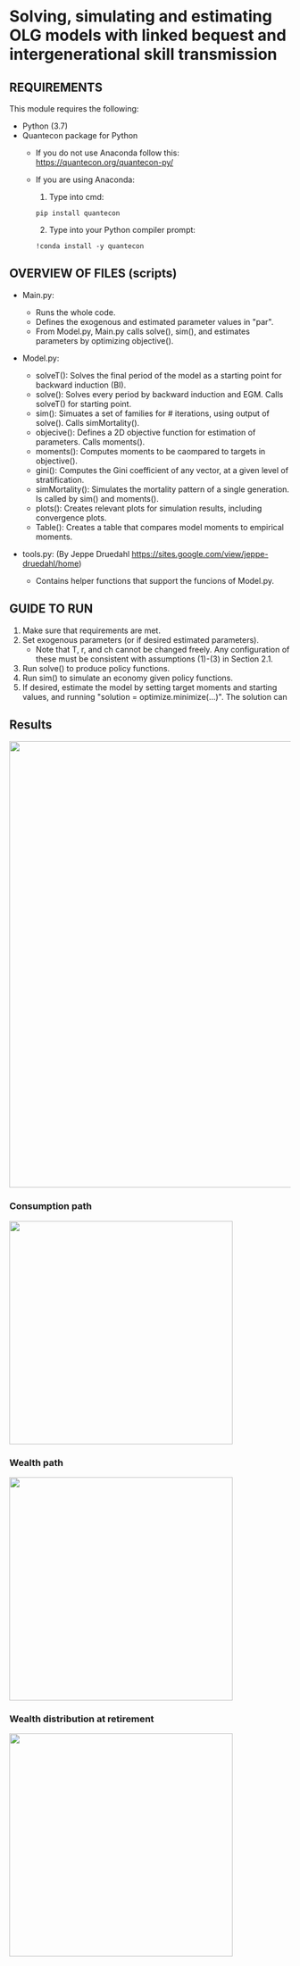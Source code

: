 # Solving, simulating and estimating OLG models with linked bequest and intergenerational skill transmission   


REQUIREMENTS
-----------------
This module requires the following:
 * Python (3.7)
 * Quantecon package for Python 
 	* If you do not use Anaconda follow this: https://quantecon.org/quantecon-py/
	
	* If you are using Anaconda:
		1. Type into cmd:
		```
		pip install quantecon
		```
		2. Type into your Python compiler prompt:
		```
		!conda install -y quantecon
		```
		
OVERVIEW OF FILES (scripts)
-----------------
 * Main.py:
	* Runs the whole code.
	* Defines the exogenous and estimated parameter values in "par".
	* From Model.py, Main.py calls solve(), sim(), and estimates parameters by optimizing objective().
 
 * Model.py:
	* solveT():       Solves the final period of the model as a starting point for backward induction (BI).
	* solve():        Solves every period by backward induction and EGM. Calls solveT() for starting point.
	* sim():          Simuates a set of families for # iterations, using output of solve(). Calls simMortality().
	* objecive():     Defines a 2D objective function for estimation of parameters. Calls moments().
	* moments():      Computes moments to be caompared to targets in objective().
	* gini():         Computes the Gini coefficient of any vector, at a given level of stratification.
	* simMortality(): Simulates the mortality pattern of a single generation. Is called by sim() and moments().
	* plots():	  Creates relevant plots for simulation results, including convergence plots.
	* Table():	  Creates a table that compares model moments to empirical moments.

 * tools.py: (By Jeppe Druedahl https://sites.google.com/view/jeppe-druedahl/home)
	* Contains helper functions that support the funcions of Model.py.

GUIDE TO RUN
-----------------
1. Make sure that requirements are met.
2. Set exogenous parameters (or if desired estimated parameters).
	* Note that T, r, and ch cannot be changed freely. Any configuration of these must be consistent with assumptions (1)-(3) in Section 2.1. 
3. Run solve() to produce policy functions.
4. Run sim() to simulate an economy given policy functions.
5. If desired, estimate the model by setting target moments and starting values, and running "solution = optimize.minimize(...)". The solution can

Results
-----------------

<img src="https://github.com/TimDominikMaurer/OLGLinkedBequest/blob/main/figtabs/sniptable4.PNG" width="800"/>

### Consumption path
<img src="https://github.com/TimDominikMaurer/OLGLinkedBequest/blob/main/figtabs/ConsumptionPath.png" width="400"/>

### Wealth path
<img src="https://github.com/TimDominikMaurer/OLGLinkedBequest/blob/main/figtabs/SavingsPath.png" width="400"/>

### Wealth distribution at retirement
<img src="https://github.com/TimDominikMaurer/OLGLinkedBequest/blob/main/figtabs/WealthDist.png" width="400"/>
